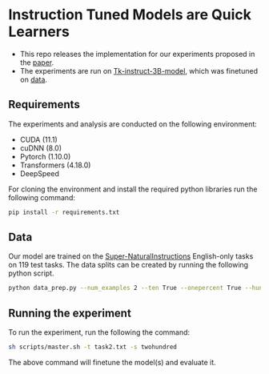 # Instruction Tuned Models are Quick Learners 

- This repo releases the implementation for our experiments proposed in the [paper]().
- The experiments are run on [Tk-instruct-3B-model](https://huggingface.co/allenai/tk-instruct-3b-def-pos), which was finetuned on [data](https://github.com/allenai/natural-instructions).

## Requirements

The experiments and analysis are conducted on the following environment:

- CUDA (11.1)
- cuDNN (8.0)
- Pytorch (1.10.0)
- Transformers (4.18.0)
- DeepSpeed

For cloning the environment and install the required python libraries run the following command:

```bash
pip install -r requirements.txt
```

## Data

Our model are trained on the [Super-NaturalInstructions](https://github.com/allenai/natural-instructions) English-only tasks on 119 test tasks. The data splits can be created by running the following python script. 

```bash
python data_prep.py --num_examples 2 --ten True --onepercent True --hundred True --twohundred True --thousand True
```

## Running the experiment

To run the experiment, run the following the command:

```bash
sh scripts/master.sh -t task2.txt -s twohundred
```

The above command will finetune the model(s) and evaluate it.